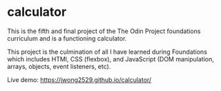 # calculator

This is the fifth and final project of the The Odin Project foundations curriculum and is a functioning calculator.

This project is the culmination of all I have learned during Foundations which includes HTMl, CSS (flexbox), and JavaScript (DOM manipulation, arrays, objects, event listeners, etc).

Live demo: https://jwong2529.github.io/calculator/
